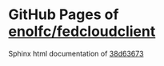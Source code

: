 GitHub Pages of [enolfc/fedcloudclient](https://github.com/enolfc/fedcloudclient.git)
===
Sphinx html documentation of [38d63673](https://github.com/enolfc/fedcloudclient/tree/38d63673459c358d484f7b432cbdc863a4b573db)
